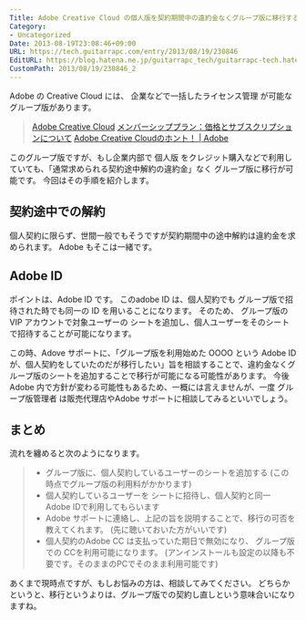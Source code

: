 ```yaml
---
Title: Adobe Creative Cloud の個人版を契約期間中の違約金なくグループ版に移行する
Category:
- Uncategorized
Date: 2013-08-19T23:08:46+09:00
URL: https://tech.guitarrapc.com/entry/2013/08/19/230846
EditURL: https://blog.hatena.ne.jp/guitarrapc_tech/guitarrapc-tech.hatenablog.com/atom/entry/11696248318757675882
CustomPath: 2013/08/19/230846_2
---
```


Adobe の Creative Cloud には、 企業などで一括したライセンス管理 が可能な グループ版があります。

<blockquote><a href="http://www.adobe.com/jp/products/creativecloud.html" target="_blank">Adobe Creative Cloud</a>
<a href="http://www.adobe.com/jp/products/creativecloud/buying-guide.html" target="_blank">メンバーシッププラン：価格とサブスクリプションについて</a>
<a href="http://www.adobe.com/jp/jos/creativecloud/didyouknow.html" target="_blank">Adobe Creative Cloudのホント！ | Adobe</a></blockquote>

このグループ版ですが、もし企業内部で 個人版 をクレジット購入などで利用していても、「通常求められる契約途中解約の違約金」なく グループ版に移行が可能です。
今回はその手順を紹介します。


<h2>契約途中での解約</h2>
個人契約に限らず、世間一般でもそうですが契約期間中の途中解約は違約金を求められます。
Adobe もそこは一緒です。

<h2>Adobe ID</h2>
ポイントは、Adobe ID です。
このadobe ID は、個人契約でも グループ版で招待された時でも同一の ID を用いることになります。
そのため、 グループ版のVIP アカウントで対象ユーザーの シートを追加し、個人ユーザーをそのシートで招待することが可能になります。

この時、Adove サポートに、「グループ版を利用始めた OOOO という Adobe ID が、個人契約をしていたのだが移行したい」旨を相談することで、違約金なくグループ版のシートを追加することで移行が可能になる可能性があります。
今後 Adobe 内で方針が変わる可能性もあるため、一概には言えませんが、一度 グループ版管理者 は販売代理店やAdobe サポートに相談してみるといいでしょう。

<h2>まとめ</h2>

流れを纏めると次のようになります。
<blockquote><ul>
	<li>グループ版に、個人契約しているユーザーのシートを追加する (この時点でグループ版の利用料がかかります)</li>
	<li>個人契約しているユーザーを シートに招待し、個人契約と同一　Adobe IDで利用してもらいます</li>
	<li>Adobe サポートに連絡し、上記の旨を説明することで、移行の可否を教えてくれます。 (先に聴いておいた方がいいです)</li>
	<li>個人契約のAdobe CC は支払っていた期日で無効になり、 グループ版での CCを利用可能になります。 (アンインストールも設定の以降も不要です。そのままのPCでそのまま利用可能です)</li>
</ul>
</blockquote>

あくまで現時点ですが、もしお悩みの方は、相談してみてください。
どちらかというと、移行というよりは、グループ版での契約し直しという意味合いになりますね。
